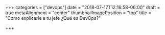+++
categories = ["devops"]
date = "2018-07-17T12:16:58-06:00"
draft = true
metaAlignment = "center"
thumbnailImagePosition = "top"
title = "Como explicarle a tu jefe ¿Qué es DevOps?"

+++
